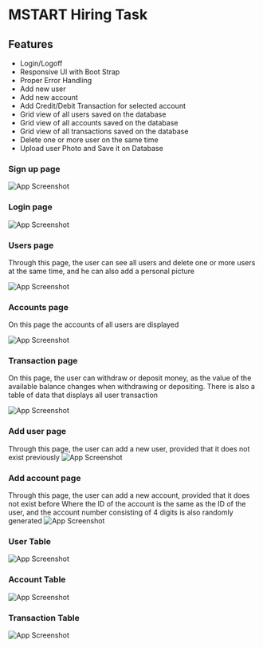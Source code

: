 
# MSTART Hiring Task

## Features
- Login/Logoff
- Responsive UI with Boot Strap
- Proper Error Handling
- Add new user
- Add new account
- Add Credit/Debit Transaction for selected account 
- Grid view of all users saved on the database 
- Grid view of all accounts saved on the database
- Grid view of all transactions saved on the database 
- Delete one or more user on the same time
- Upload user Photo and Save it on Database

 ### Sign up page
![App Screenshot](https://i.imgur.com/8BgCtBk.png)
 ### Login page
![App Screenshot](https://i.imgur.com/nbHtuXM.png)
 ### Users page
 Through this page, the user can see all users and delete one or more users at the same time, and he can also add a personal picture

![App Screenshot](https://i.imgur.com/liyghfW.png)
 ### Accounts page
 On this page the accounts of all users are displayed

![App Screenshot](https://i.imgur.com/vsNIxzV.png)
 ### Transaction page
On this page, the user can withdraw or deposit money, as the value of the available balance changes when withdrawing or depositing. There is also a table of data that displays all user transaction

![App Screenshot](https://i.imgur.com/0atk5Ob.png)
 ### Add user page
 Through this page, the user can add a new user, provided that it does not exist previously
![App Screenshot](https://i.imgur.com/QRZ9TLJ.png)
 ### Add account page
Through this page, the user can add a new account, provided that it does not exist before
Where the ID of the account is the same as the ID of the user, and the account number consisting of 4 digits is also randomly generated
![App Screenshot](https://i.imgur.com/k8gl2cd.png)

 ### User Table
 ![App Screenshot](https://i.imgur.com/yT1M1hH.png)

### Account Table
 ![App Screenshot](https://i.imgur.com/hQdBzgQ.png)

### Transaction Table
 ![App Screenshot](https://i.imgur.com/q2ArI7W.png)
